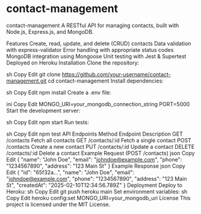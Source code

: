 # contact-management
contact-management
A RESTful API for managing contacts, built with Node.js, Express.js, and MongoDB.

Features
Create, read, update, and delete (CRUD) contacts
Data validation with express-validator
Error handling with appropriate status codes
MongoDB integration using Mongoose
Unit testing with Jest & Supertest
Deployed on Heroku
Installation
Clone the repository:

sh
Copy
Edit
git clone https://github.com/your-username/contact-management.git
cd contact-management
Install dependencies:

sh
Copy
Edit
npm install
Create a .env file:

ini
Copy
Edit
MONGO_URI=your_mongodb_connection_string
PORT=5000
Start the development server:

sh
Copy
Edit
npm start
Run tests:

sh
Copy
Edit
npm test
API Endpoints
Method	Endpoint	Description
GET	/contacts	Fetch all contacts
GET	/contacts/:id	Fetch a single contact
POST	/contacts	Create a new contact
PUT	/contacts/:id	Update a contact
DELETE	/contacts/:id	Delete a contact
Example Request (POST /contacts)
json
Copy
Edit
{
  "name": "John Doe",
  "email": "johndoe@example.com",
  "phone": "1234567890",
  "address": "123 Main St"
}
Example Response
json
Copy
Edit
{
  "id": "65f32a...",
  "name": "John Doe",
  "email": "johndoe@example.com",
  "phone": "1234567890",
  "address": "123 Main St",
  "createdAt": "2025-02-10T12:34:56.789Z"
}
Deployment
Deploy to Heroku:
sh
Copy
Edit
git push heroku main
Set environment variables:
sh
Copy
Edit
heroku config:set MONGO_URI=your_mongodb_uri
License
This project is licensed under the MIT License.


